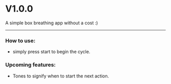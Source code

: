 # V1.0.0

A simple box breathing app without a cost :)

---

### How to use:

- simply press start to begin the cycle.

### Upcoming features:

- Tones to signify when to start the next action.
